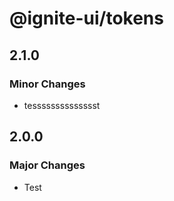 # @ignite-ui/tokens

## 2.1.0

### Minor Changes

- tesssssssssssssst

## 2.0.0

### Major Changes

- Test
